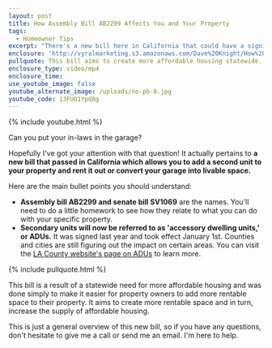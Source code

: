 ```yaml
---
layout: post
title: How Assembly Bill AB2299 Affects You and Your Property
tags:
  - Homeowner Tips
excerpt: "There's a new bill here in California that could have a significant impact on your living space."
enclosure: 'http://vyralmarketing.s3.amazonaws.com/Dave%20Knight/How%20Assembly%20Bill%20AB2299%20Affects%20You%20and%20Your%20Property.mp4'
pullquote: This bill aims to create more affordable housing statewide.
enclosure_type: video/mp4
enclosure_time:
use_youtube_image: false
youtube_alternate_image: /uploads/no-pb-8.jpg
youtube_code: 13FUO1Ypd8g
---
```



{% include youtube.html %}

Can you put your in-laws in the garage?

Hopefully I've got your attention with that question! It actually pertains to **a new bill that passed in California which allows you to add a second unit to your property and rent it out or convert your garage into livable space.**

Here are the main bullet points you should understand:

* **Assembly bill AB2299 and senate bill SV1069** are the names. You'll need to do a little homework to see how they relate to what you can do with your specific property.
* **Secondary units will now be referred to as 'accessory dwelling units,' or ADUs.** It was signed last year and took effect January 1st. Counties and cities are still figuring out the impact on certain areas. You can visit the [LA County website's page on ADUs](http://planning.lacounty.gov/adu/)&nbsp;to learn more.

{% include pullquote.html %}

This bill is a result of a statewide need for more affordable housing and was done simply to make it easier for property owners to add more rentable space to their property. It aims to create more rentable space and in turn, increase the supply of affordable housing.

This is just a general overview of this new bill, so if you have any questions, don't hesitate to give me a call or send me an email. I'm here to help.